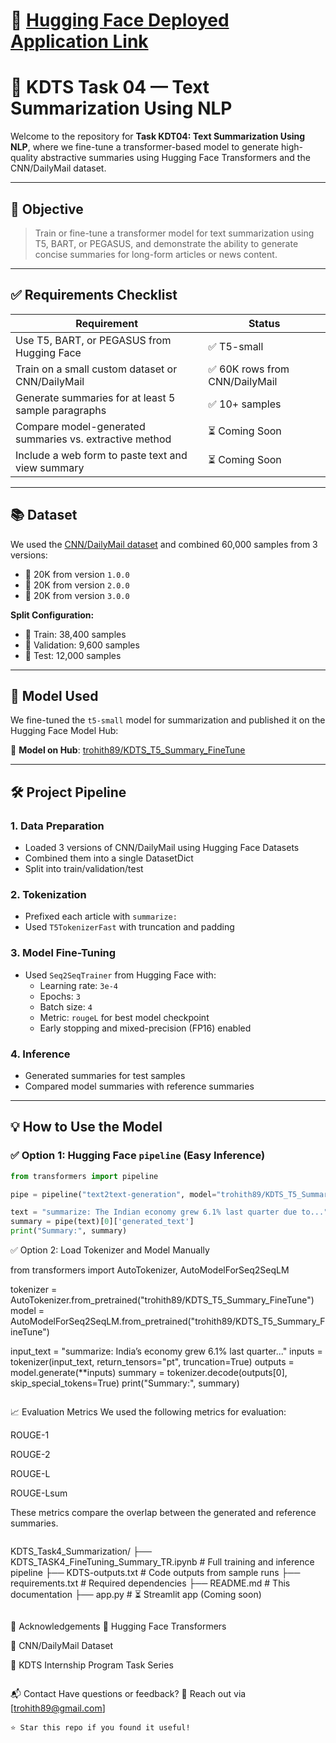 # 🌟 [Hugging Face Deployed Application Link](https://huggingface.co/spaces/trohith89/T5-FineTuning-Summary)

# 📝 KDTS Task 04 — Text Summarization Using NLP


Welcome to the repository for **Task KDT04: Text Summarization Using NLP**, where we fine-tune a transformer-based model to generate high-quality abstractive summaries using Hugging Face Transformers and the CNN/DailyMail dataset.

---

## 🎯 Objective

> Train or fine-tune a transformer model for text summarization using T5, BART, or PEGASUS, and demonstrate the ability to generate concise summaries for long-form articles or news content.

---

## ✅ Requirements Checklist

| Requirement                                                   | Status     |
|---------------------------------------------------------------|------------|
| Use T5, BART, or PEGASUS from Hugging Face                    | ✅ T5-small |
| Train on a small custom dataset or CNN/DailyMail              | ✅ 60K rows from CNN/DailyMail |
| Generate summaries for at least 5 sample paragraphs           | ✅ 10+ samples |
| Compare model-generated summaries vs. extractive method       | ⏳ Coming Soon |
| Include a web form to paste text and view summary             | ⏳ Coming Soon |

---

## 📚 Dataset

We used the [CNN/DailyMail dataset](https://huggingface.co/datasets/cnn_dailymail) and combined 60,000 samples from 3 versions:

- 📘 20K from version `1.0.0`
- 📙 20K from version `2.0.0`
- 📗 20K from version `3.0.0`

**Split Configuration:**
- 🔹 Train: 38,400 samples
- 🔹 Validation: 9,600 samples
- 🔹 Test: 12,000 samples

---

## 🤖 Model Used

We fine-tuned the `t5-small` model for summarization and published it on the Hugging Face Model Hub:

🔗 **Model on Hub**: [trohith89/KDTS_T5_Summary_FineTune](https://huggingface.co/trohith89/KDTS_T5_Summary_FineTune)

---

## 🛠️ Project Pipeline

### 1. Data Preparation  
- Loaded 3 versions of CNN/DailyMail using Hugging Face Datasets
- Combined them into a single DatasetDict
- Split into train/validation/test

### 2. Tokenization  
- Prefixed each article with `summarize:`
- Used `T5TokenizerFast` with truncation and padding

### 3. Model Fine-Tuning  
- Used `Seq2SeqTrainer` from Hugging Face with:
  - Learning rate: `3e-4`
  - Epochs: `3`
  - Batch size: `4`
  - Metric: `rougeL` for best model checkpoint
  - Early stopping and mixed-precision (FP16) enabled

### 4. Inference  
- Generated summaries for test samples
- Compared model summaries with reference summaries

---

## 💡 How to Use the Model

### ✅ Option 1: Hugging Face `pipeline` (Easy Inference)

```python
from transformers import pipeline

pipe = pipeline("text2text-generation", model="trohith89/KDTS_T5_Summary_FineTune")

text = "summarize: The Indian economy grew 6.1% last quarter due to..."
summary = pipe(text)[0]['generated_text']
print("Summary:", summary)


```
✅ Option 2: Load Tokenizer and Model Manually

from transformers import AutoTokenizer, AutoModelForSeq2SeqLM

tokenizer = AutoTokenizer.from_pretrained("trohith89/KDTS_T5_Summary_FineTune")
model = AutoModelForSeq2SeqLM.from_pretrained("trohith89/KDTS_T5_Summary_FineTune")

input_text = "summarize: India’s economy grew 6.1% last quarter..."
inputs = tokenizer(input_text, return_tensors="pt", truncation=True)
outputs = model.generate(**inputs)
summary = tokenizer.decode(outputs[0], skip_special_tokens=True)
print("Summary:", summary)

```
```
📈 Evaluation Metrics
We used the following metrics for evaluation:

ROUGE-1

ROUGE-2

ROUGE-L

ROUGE-Lsum

These metrics compare the overlap between the generated and reference summaries.
```
```
KDTS_Task4_Summarization/
├── KDTS_TASK4_FineTuning_Summary_TR.ipynb  # Full training and inference pipeline
├── KDTS-outputs.txt                        # Code outputs from sample runs
├── requirements.txt                        # Required dependencies
├── README.md                               # This documentation
├── app.py                                  # ⏳ Streamlit app (Coming soon)

```
```
🙌 Acknowledgements
🤗 Hugging Face Transformers

📰 CNN/DailyMail Dataset

🧪 KDTS Internship Program Task Series
```

```
📬 Contact
Have questions or feedback?
📧 Reach out via [trohith89@gmail.com]
```
⭐️ Star this repo if you found it useful!
